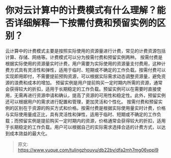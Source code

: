 # 你对云计算中的计费模式有什么理解？能否详细解释一下按需付费和预留实例的区别？

云计算中的计费模式主要是按照实际使用的资源量进行计费，常见的计费资源包括计算、存储、网络等。计费模式可以分为按需付费和预留实例两种。
按需付费是根据实际使用的资源量实时计费，用户需要为实际使用的资源量支付费用，这种计费方式具有灵活性和弹性，适用于临时、短期或不确定的工作负载。按需付费可以实现即用即付，不需要提前预购资源，可以根据实际需求动态调整资源量，避免资源的浪费和成本的增加。
预留实例是用户提前购买一定时期内所需的资源，通常会获得较大的折扣，适用于长期稳定的工作负载。预留实例可以在需要时直接使用，无需再进行资源申请和确认，提高了资源的可用性和稳定性。此外，预留实例还可以根据用户的需求进行配置和管理，更加灵活和个性化。
按需付费和预留实例的区别在于资源的购买方式和价格。按需付费是根据实际使用量实时计费，价格与实际使用量成正比，具有灵活性和弹性，适用于临时、短期或不确定的工作负载；而预留实例是提前购买一定时期内的资源，价格通常会获得较大的折扣，适用于长期稳定的工作负载。用户可以根据自己的实际需求选择合适的计费方式，以达到成本效益的最大化。


> 原文: <https://www.yuque.com/tulingzhouyu/db22bv/dfa2mh7mg06vppl9>